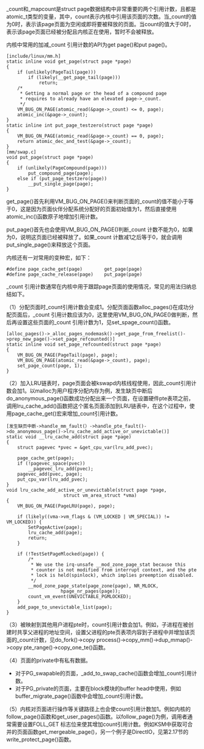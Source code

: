 \_count和\_mapcount是struct page数据结构中非常重要的两个引用计数，且都是atomic_t类型的变量，其中，count表示内核中引用该页面的次数。当_count的值为0时，表示该page页面为空闲或即将要被释放的页面。当count的值大于0时，表示该page页面已经被分配且内核正在使用，暂时不会被释放。

内核中常用的加减_count 引用计数的API为get page()和put page()。

```
[include/linux/mm.h]
static inline void get_page(struct page *page)
{
	if (unlikely(PageTail(page)))
		if (likely(__get_page_tail(page)))
			return;
	/*
	 * Getting a normal page or the head of a compound page
	 * requires to already have an elevated page->_count.
	 */
	VM_BUG_ON_PAGE(atomic_read(&page->_count) <= 0, page);
	atomic_inc(&page->_count);
}
static inline int put_page_testzero(struct page *page)
{
	VM_BUG_ON_PAGE(atomic_read(&page->_count) == 0, page);
	return atomic_dec_and_test(&page->_count);
}
[mm/swap.c]
void put_page(struct page *page)
{
	if (unlikely(PageCompound(page)))
		put_compound_page(page);
	else if (put_page_testzero(page))
		__put_single_page(page);
}
```

get_page()首先利用VM_BUG_ON_PAGE()来判断页面的_count的值不能小于等于0，这是因为页面伙伴分配系统分配好的页面初始值为1，然后直接使用atomic_inc()函数原子地增加引用计数。

put_page()首先也会使用VM_BUG_ON_PAGE()判断\_count 计数不能为0，如果为0，说明这页面已经被释放了。如果_count 计数减1之后等于0，就会调用put_single_page()来释放这个页面。

内核还有一对常用的变种宏，如下：

```
#define page_cache_get(page)		get_page(page)
#define page_cache_release(page)	put_page(page)
```

_count 引用计数通常在内核中用于跟踪page页面的使用情况，常见的用法归纳总结如下。

（1）分配页面时\_count引用计数会变成1。分配页面函数alloc_pages()在成功分配页面后，\_count 引用计数应该为0，这里使用VM_BUG_ON_PAGE()做判断，然后再设置这些页面的_count 引用计数为1，见set_spage_count()函数。

```
[alloc_pages()->_alloc_pages_nodemask()->get_page_from_freelist()->prep_new_page()->set_page_refcounted()]
static inline void set_page_refcounted(struct page *page)
{
	VM_BUG_ON_PAGE(PageTail(page), page);
	VM_BUG_ON_PAGE(atomic_read(&page->_count), page);
	set_page_count(page, 1);
}
```

（2）加入LRU链表时，page页面会被kswapd内核线程使用，因此\_count引用计数会加1。以malloc为用户程序分配内存为例，发生缺页中断后do_anonymous_page()函数成功分配出来一个页面，在设置硬件pte表项之前，调用lru_cache_add()函数把这个匿名页面添加到LRU链表中，在这个过程中，使用page_cache_get()宏来增加_count引用计数。

```
[发生缺页中断->handle_mm_fault(）->handle_pte_fault()->do_anonymous_page()->lru_cache_add_active_or_unevictable()]
static void __lru_cache_add(struct page *page)
{
	struct pagevec *pvec = &get_cpu_var(lru_add_pvec);

	page_cache_get(page);
	if (!pagevec_space(pvec))
		__pagevec_lru_add(pvec);
	pagevec_add(pvec, page);
	put_cpu_var(lru_add_pvec);
}
void lru_cache_add_active_or_unevictable(struct page *page,
					 struct vm_area_struct *vma)
{
	VM_BUG_ON_PAGE(PageLRU(page), page);

	if (likely((vma->vm_flags & (VM_LOCKED | VM_SPECIAL)) != VM_LOCKED)) {
		SetPageActive(page);
		lru_cache_add(page);
		return;
	}

	if (!TestSetPageMlocked(page)) {
		/*
		 * We use the irq-unsafe __mod_zone_page_stat because this
		 * counter is not modified from interrupt context, and the pte
		 * lock is held(spinlock), which implies preemption disabled.
		 */
		__mod_zone_page_state(page_zone(page), NR_MLOCK,
				    hpage_nr_pages(page));
		count_vm_event(UNEVICTABLE_PGMLOCKED);
	}
	add_page_to_unevictable_list(page);
}

```

（3）被映射到其他用户进程pte时，count引用计数会加1。例如，子进程在被创建时共享父进程的地址空间，设置父进程的pte页表项内容到子进程中并增加该页面的_count计数，见do_fork()->copy process()->copy_mm()->dup_mmap()->copy pte_range()->copy_one_te()函数。

（4）页面的private中有私有数据。

- 对于PG_swapable的页面，\_add_to_swap_cache()函数会增加_count引用计数。
- 对于PG_private的页面，主要在block模块的buffer head中使用，例如buffer_migrate_page()函数中会增加_count引用计数。

（5）内核对页面进行操作等关键路径上也会使count引用计数加1。例如内核的follow_page()函数和get_user_pages()函数。以follow_page()为例，调用者通常需要设置FOLL_GET 标志位来使其增加count引用计数。例如KSM中获取可合并的页面函数get_mergeable_page()，另一个例子是DirectIO，见第2.17节的write_protect_page()函数。